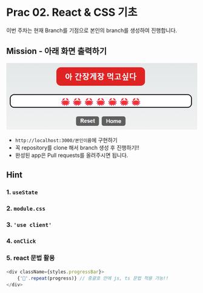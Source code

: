 # Prac 02. React & CSS 기초

이번 주차는 현재 Branch를 기점으로 본인의 branch를 생성하여 진행합니다.

## Mission - 아래 화면 출력하기
[![alt text](image.png)](/images/Study-01.mp4)
- `http://localhost:3000/본인이름`에 구현하기
- 꼭 repository를 clone 해서 branch 생성 후 진행하기!!
- 완성된 app은 Pull requests를 올려주시면 됩니다.

## Hint
### 1. `useState`
### 2. `module.css`
### 3. `'use client'`
### 4. `onClick`
### 5. react 문법 활용
``` ts
<div className={styles.progressBar}>
    {'🦀'.repeat(progress)} // 중괄호 안에 js, ts 문법 적용 가능!!
</div>
```